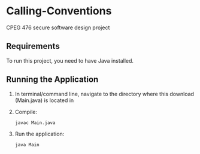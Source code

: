 # Calling-Conventions
CPEG 476 secure software design project

## Requirements

To run this project, you need to have Java installed.

## Running the Application

1. In terminal/command line, navigate to the directory where this download (Main.java) is located in

2. Compile:
   ```zsh
   javac Main.java
   ```

3. Run the application:
   ```zsh
   java Main
   ```
